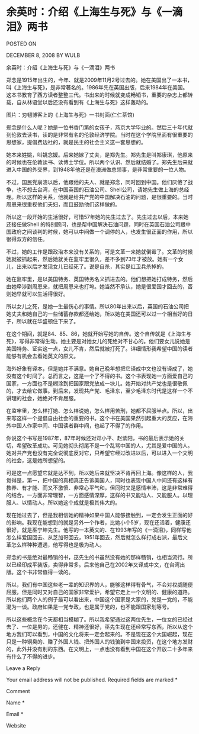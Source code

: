 # 余英时：介绍《上海生与死》与《一滴泪》两书  
POSTED ON

DECEMBER 8, 2008 BY WULB

余英时：介绍《上海生与死》与《一滴泪》两书

郑念是1915年出生的，今年、就是2009年11月2号过去的。她在美国出了一本书，叫《上海生与死》，是非常著名的。1986年先在英国出版，后来1984年在美国。这本书教育了西方读者整整三代。书出来的时候就变成畅销书，重要的杂志上都转载，自从林语堂以后还没有看到有《上海生与死》这样轰动的。

图片：刃韧博客上的《上海生与死》一书封面(仁仁茶馆)

郑念是什么人呢？她是一位书香门第的女孩子，燕京大学毕业的。然后三十年代就到伦敦去读书，读的是非常有名的伦敦经济学院。当时在这个学院里面有很重要的思想家，提倡费边社的，就是民主的社会主义这一套思想的。

她本来姓姚，叫姚念媛。后来她嫁了丈夫，是郑先生。郑先生是叫郑康琪，他原来的时候也在伦敦读书、读博士学位。所以两个认识、然后就结婚了。郑先生后来就进入中国的外交界，到1948年他还是在澳洲做总领事，是非常重要的一位人物。

不过，国民党崩溃以后，他跟他的夫人、就是郑念，同时回到中国。他们厌倦了战争，也不想去台湾，在中国英国的石油公司、Shell公司，请她先生做上海的总经理。所以这样的关系，他就是给共产党的中国解决石油的问题，是很重要的。当时周恩来很重视他们夫妇，而且鼓励他们这样做的。

所以这一段开始的生活很好，可惜57年她的先生过去了。先生过去以后，本来她还接任做Shell 的特别顾问，也是帮中国解决石油问题，同时在英国石油公司跟中国政府之间谈判的时候，她可以中间做一个调停的人，也发生很正面的作用，所以很得双方的信任。

不过，她的工作是跟政治本来没有关系的，可是文革一来她就倒霉了。文革的时候她就被抓起来，然后她就关在监牢里很久，差不多到73年才被放。她有一个女儿，出来以后才发现女儿已经死了。说是自杀，其实是红卫兵杀掉的。

她在监牢里，是以美国特务、英国特务名义抓进去的。他们想把她打成特务，然后由她牵涉到周恩来，就把周恩来也打垮。她当然不承认，她是很爱国才回去的，否则她早就可以生活得很好。

所以女儿之死，是她一生最伤心的事情。所以80年出来以后，英国的石油公司把她丈夫和她自己的一些储蓄存款都还给她，所以她在美国还可以过一个相当好的日子，所以就在华盛顿住下来了。

在这个期间，就是84、85、86，她就开始写她的自传。这个自传就是《上海生与死》，写得非常得生动。她主要是对她女儿的死绝对不甘心的。他们要女儿说她是美国特务、证实这一点，女儿不肯，然后就被打死了。详细情形我希望中国的读者能够有机会去看她英文的原文。

海外好象有译本，但是她并不满意。她自己晚年想把它译成中文也没有译成了，她没有这个时间了。总而言之，这是一个了不得的书。这个书表现她一方面爱自己的国家，一方面也不是糊涂到把国家跟党放成一块儿。她开始对共产党也是很敬佩的，才去给它做事。到后来，发现共产党、毛泽东，至少毛泽东时代是这样一个不讲理的社会，她绝对不肯屈服。

在监牢里，怎么样打她、怎么样说她，怎么样用苦刑，她都不屈服半点。所以，出来写这样一个提倡自由社会的重要的书。这个书在美国果然引起重大的反应，在海外中国人作家中间、中国读者群中间，也起了不得了的作用。

你说这个书写是1987年，87年时候还对邓小平、赵紫阳，书的最后表示她的关切，希望改革成功。可见她彻头彻尾不是一个乱骂中国的人，尤其是爱中国的人。她对共产党也没有完全说彻底反对它，只希望它经过改进以后，可以进入一个文明的社会，这是她所想望的。

可是这一点愿望它就是达不到，所以她后来就坚决不肯再回上海。像这样的人，我觉得是，第一，把中国的真相真正告诉美国人，同时也表现中国人中间还有这样有教养、有才能、而又不激愤、非常心平气和，但同时又是感情丰沛，这是非常难得的结合。一方面非常理智，一方面感情深厚，这样的书又能动人、又能服人。以理服人、以情动人。所以她这个成就是极其伟大的。

现在她过去了，但是我相信她的精神如果中国人能够接触到，一定会发生正面的好的影响。我现在能想到的就是另外一个作者，比她小个5岁，现在还活着，健康还很好，就是巫宁坤先生。他写的一本英文的、在1993年写的《一滴泪》，同样写他怎么样爱国回去、从芝加哥回去，1951年回去，然后就怎么样打成右派，最后文革怎么样种种遭遇，他写得也是极为动人。

郑念的书是绝对最畅销的书，巫先生的书虽然没有她的那样畅销，也相当流行。所以已经印成平装版，卖得非常多。后来他自己在2002年又译成中文，在台湾出版。这个书非常值得一读的。

所以，我们有中国这些老一辈的知识界的人，能够这样得有骨气，不会对权威随便屈服，但是同时又对自己的国家非常爱护，希望它走上一个文明的、健康的道路。所以他们两个人的例子最可以看出来，中国这个国家是大家的，党是一党的，不能混为一谈。政府如果是一党专政，也是属于党的，也不能跟国家划等号。

所以这些概念在今天都相当模糊了。所以我希望通过这两位先生，一位女的已经过去了、一位是男的，还健在、精神还很好，巫先生现在还经常写东西，所以从这个地方我们可以看到，中国的文化将来一定会起来的。不是现在这个大国崛起，现在只是一种铜臭的、赚了外国人钱、把外国人的钱骗到中国来投资，在这个地方发财的，此外并没有别的东西。在文明上，一点也没有看到中国在这个开放二十多年来有什么了不得的进步。

Leave a Reply

Your email address will not be published. Required fields are marked *

Comment

Name *

Email *

Website